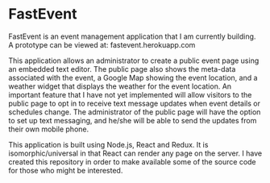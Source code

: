 # FastEvent
FastEvent is an event management application that I am currently building. A prototype can be viewed at: fastevent.herokuapp.com

This application allows an administrator to create a public event page using an embedded text editor. The public page also shows the meta-data associated with the event, a Google Map showing the event location, and a weather widget that displays the weather for the event location. An important feature that I have not yet implemented will allow visitors to the public page to opt in to receive text message updates when event details or schedules change. The administrator of the public page will have the option to set up text messaging, and he/she will be able to send the updates from their own mobile phone. 

This application is built using Node.js, React and Redux. It is isomorphic/universal in that React can render any page on the server. I have created this repository in order to make available some of the source code for those who might be interested.
